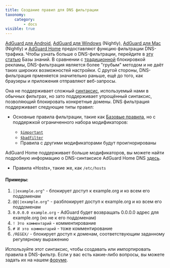```yaml
---
title: Создание правил для DNS фильтрации
taxonomy:
    category:
        - docs
visible: true
---
```



[AdGuard для Android](https://kb.adguard.com/ru/android), [AdGuard для Windows](https://kb.adguard.com/ru/windows) (Nightly), [AdGuard для Mac](https://kb.adguard.com/ru/macos) (Nightly) и [AdGuard Home](https://kb.adguard.com/ru/home) предоставляют функцию фильтрации DNS-трафика. Чтобы узнать больше о DNS-фильтрации, перейдите в [эту статью](https://kb.adguard.com/ru/general/dns-filtering-android) Базы знаний. В сравнении с [традиционной](https://kb.adguard.com/ru/general/how-ad-blocking-works) блокировкой рекламы, DNS-фильтрация является более "грубым" методом и не даёт таких широких возможностей настройки. С другой стороны, DNS-фильтрация прменяется значительно раньше, ещё до того, как браузеры и приложения отправляют веб-запросы. 

Она не поддерживает сложный [синтаксис](https://kb.adguard.com/ru/general/how-to-create-your-own-ad-filters), используемый нами в обычных фильтрах, но зато поддерживает упрощённый синтаксис, позволяющий блокировать конкретные домены. DNS фильтрация поддерживает следующие типы правил:

* Основные правила фильтрации, такие как [Базовые правила](https://kb.adguard.com/ru/general/how-to-create-your-own-ad-filters), но с поддержкой ограниченного набора модификаторов:

    * [`$important`](https://kb.adguard.com/ru/general/how-to-create-your-own-ad-filters#important-modifier)
    * [`$badfilter`](https://kb.adguard.com/ru/general/how-to-create-your-own-ad-filters#badfilter-modifier)
    * Правила с другими модификаторами будут проигнорированы

AdGuard Home поддерживает больше модификаторов, вы можете найти подробную информацию о DNS-синтаксисе AdGuard Home DNS [здесь](https://github.com/AdguardTeam/AdGuardHome/wiki/Hosts-Blocklists).

* Правила «Hosts», такие же, как `/etc/hosts`

#### Примеры:

1. `||example.org^` - блокирует доступ к example.org и ко всем его поддоменам
2. `@@||example.org^` - разблокирует доступ к example.org и ко всем его поддоменам
3. `0.0.0.0 example.org` - AdGuard будет возвращать 0.0.0.0 адрес для example.org (но не к его поддоменам)
4. `! Это комментарий` - комментирование
5. `# И это комментарий` - тоже комментирование
6. `/REGEX/` - блокирует доступ к доменам, соответствующим заданному регулярному выражению

Используйте этот синтаксис, чтобы создавать или импортировать правила в DNS-фильтр. Если у вас есть какие-либо вопросы, вы можете задать их на нашем [форуме](https://forum.adguard.com/index.php?forums/25/).

